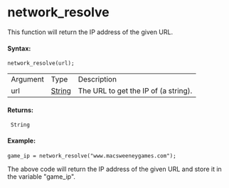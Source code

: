 # network_resolve

This function will return the IP address of the given URL.

#### Syntax:

``` gml
network_resolve(url);
```

|          |                                                                        |                                      |
|----------|------------------------------------------------------------------------|--------------------------------------|
| Argument | Type                                                                   | Description                          |
| url      |  [String](../../../../GameMaker_Language/GML_Overview/Data_Types)  | The URL to get the IP of (a string). |

#### Returns:

``` gml
 String
```

#### Example:

``` gml
game_ip = network_resolve("www.macsweeneygames.com");
```

The above code will return the IP address of the given URL and store it
in the variable "game_ip".
